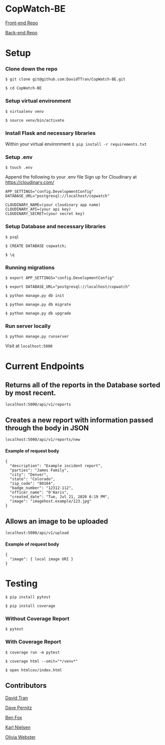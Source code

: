 # CopWatch-BE
[Front-end Repo](https://github.com/oliviacweb/CopWatch-FE)

[Back-end Repo](https://github.com/DavidTTran/CopWatch-BE)

# Setup

### Clone down the repo
`$ git clone git@github.com:DavidTTran/CopWatch-BE.git`

`$ cd CopWatch-BE`

### Setup virtual environment
`$ virtualenv venv`

`$ source venv/bin/activate`

### Install Flask and necessary libraries
Within your virtual environment
`$ pip install -r requirements.txt`

### Setup .env
`$ touch .env`

Append the following to your .env file
Sign up for Cloudinary at https://cloudinary.com/
```
APP_SETTINGS="config.DevelopmentConfig"
DATABASE_URL="postgresql://localhost/copwatch"

CLOUDINARY_NAME=(your cloudinary app name)
CLOUDINARY_API=(your api key)
CLOUDINARY_SECRET=(your secret key)
```

### Setup Database and necessary libraries
`$ psql`

`$ CREATE DATABASE copwatch;`

`$ \q`

### Running migrations
`$ export APP_SETTINGS="config.DevelopmentConfig"`

`$ export DATABASE_URL="postgresql://localhost/copwatch"`

`$ python manage.py db init`

`$ python manage.py db migrate`

`$ python manage.py db upgrade`

### Run server locally
`$ python manage.py runserver`

Visit at `localhost:5000`

# Current Endpoints

## Returns all of the reports in the Database sorted by most recent.
`localhost:5000/api/v1/reports`

## Creates a new report with information passed through the body in JSON
`localhost:5000/api/v1/reports/new`

#### Example of request body
```
{
  "description": "Example incident report",
  "parties": "James Family",
  "city": "Denver",
  "state": "Colorado",
  "zip_code": "80104",
  "badge_number": "12312-112",
  "officer_name": "O'Haris",
  "created_date": "Tue, Jul 21, 2020 6:19 PM",
  "image": "imagehost.example/123.jpg"
}
```

## Allows an image to be uploaded
 `localhost:5000/api/v1/upload`
 
#### Example of request body
```
{
  "image": { local image URI }
}
```

# Testing
`$ pip install pytest`

`$ pip install coverage`

### Without Coverage Report

`$ pytest`

### With Coverage Report

`$ coverage run -m pytest`

`$ coverage html --omit="*/venv*"`

`$ open htmlcov/index.html`

## Contributors
[David Tran](https://github.com/DavidTTran)

[Dave Pernitz](https://github.com/pernstrong)

[Ben Fox](https://github.com/benfox1216)

[Karl Nielsen](https://github.com/Karlfunhouse)

[Olivia Webster](https://github.com/oliviacweb)
